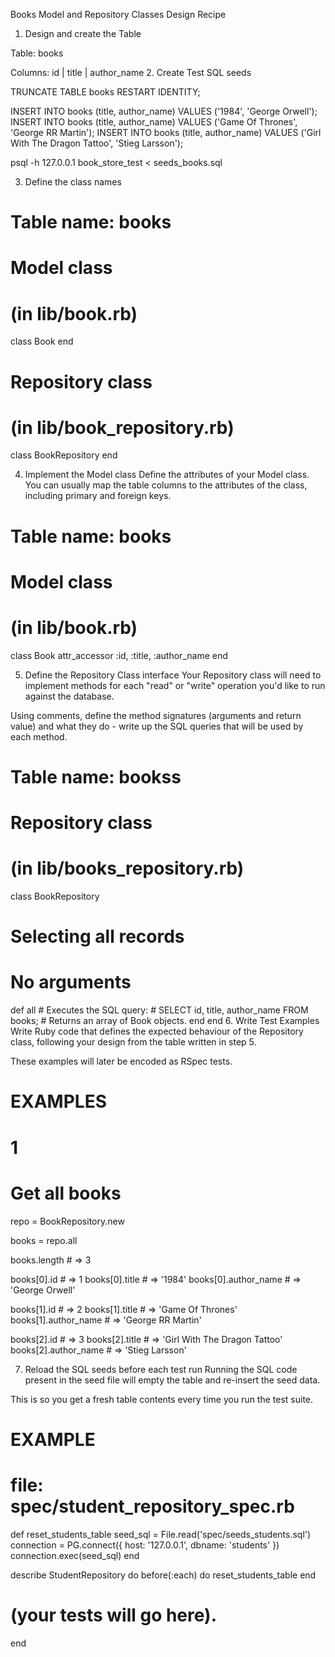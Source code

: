 Books Model and Repository Classes Design Recipe

1. Design and create the Table

Table: books

Columns:
id | title | author_name
2. Create Test SQL seeds

TRUNCATE TABLE books RESTART IDENTITY;

INSERT INTO books (title, author_name) VALUES ('1984', 'George Orwell');
INSERT INTO books (title, author_name) VALUES ('Game Of Thrones', 'George RR Martin');
INSERT INTO books (title, author_name) VALUES ('Girl With The Dragon Tattoo', 'Stieg Larsson');

psql -h 127.0.0.1 book_store_test < seeds_books.sql

3. Define the class names

# Table name: books

# Model class
# (in lib/book.rb)
class Book
end

# Repository class
# (in lib/book_repository.rb)
class BookRepository
end

4. Implement the Model class
Define the attributes of your Model class. You can usually map the table columns to the attributes of the class, including primary and foreign keys.

# Table name: books

# Model class
# (in lib/book.rb)

class Book
  attr_accessor :id, :title, :author_name
end

5. Define the Repository Class interface
Your Repository class will need to implement methods for each "read" or "write" operation you'd like to run against the database.

Using comments, define the method signatures (arguments and return value) and what they do - write up the SQL queries that will be used by each method.

# Table name: bookss

# Repository class
# (in lib/books_repository.rb)

class BookRepository
  # Selecting all records
  # No arguments
  def all
    # Executes the SQL query:
    # SELECT id, title, author_name FROM books;
    # Returns an array of Book objects.
  end
end
6. Write Test Examples
Write Ruby code that defines the expected behaviour of the Repository class, following your design from the table written in step 5.

These examples will later be encoded as RSpec tests.

# EXAMPLES

# 1
# Get all books

repo = BookRepository.new

books = repo.all

books.length # =>  3

books[0].id # =>  1
books[0].title # =>  '1984'
books[0].author_name # =>  'George Orwell'

books[1].id # =>  2
books[1].title # =>  'Game Of Thrones'
books[1].author_name # =>  'George RR Martin'

books[2].id # =>  3
books[2].title # =>  'Girl With The Dragon Tattoo'
books[2].author_name # =>  'Stieg Larsson'

7. Reload the SQL seeds before each test run
Running the SQL code present in the seed file will empty the table and re-insert the seed data.

This is so you get a fresh table contents every time you run the test suite.

# EXAMPLE

# file: spec/student_repository_spec.rb

def reset_students_table
  seed_sql = File.read('spec/seeds_students.sql')
  connection = PG.connect({ host: '127.0.0.1', dbname: 'students' })
  connection.exec(seed_sql)
end

describe StudentRepository do
  before(:each) do 
    reset_students_table
  end

  # (your tests will go here).
end